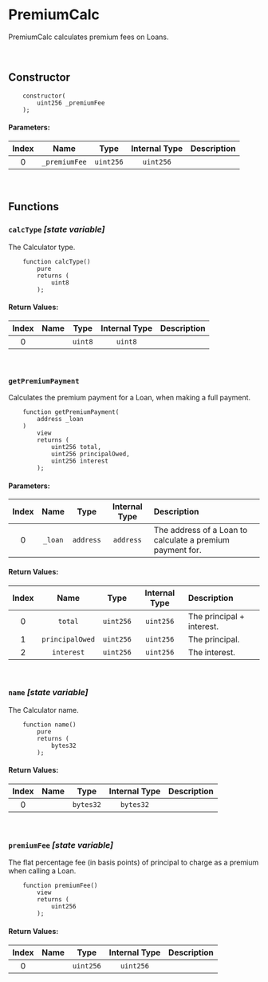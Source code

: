 # PremiumCalc

PremiumCalc calculates premium fees on Loans.

<br />

## Constructor




```solidity
    constructor(
        uint256 _premiumFee
    );
```

#### Parameters:
| Index | Name | Type | Internal Type | Description |
| :---: | :--: | :--: | :-----------: | :---------- |
| 0 | `_premiumFee` | `uint256` | `uint256` |  |


<br />


## Functions

### `calcType` _[state variable]_

The Calculator type.

```solidity
    function calcType()
        pure
        returns (
            uint8
        );
```



#### Return Values:
| Index | Name | Type | Internal Type | Description |
| :---: | :--: | :--: | :-----------: | :---------- |
| 0 |  | `uint8` | `uint8` |  |


<br />

### `getPremiumPayment` 

Calculates the premium payment for a Loan, when making a full payment.

```solidity
    function getPremiumPayment(
        address _loan
    )
        view
        returns (
            uint256 total,
            uint256 principalOwed,
            uint256 interest
        );
```

#### Parameters:
| Index | Name | Type | Internal Type | Description |
| :---: | :--: | :--: | :-----------: | :---------- |
| 0 | `_loan` | `address` | `address` | The address of a Loan to calculate a premium payment for. |


#### Return Values:
| Index | Name | Type | Internal Type | Description |
| :---: | :--: | :--: | :-----------: | :---------- |
| 0 | `total` | `uint256` | `uint256` |         The principal + interest. |
| 1 | `principalOwed` | `uint256` | `uint256` | The principal. |
| 2 | `interest` | `uint256` | `uint256` |      The interest. |


<br />

### `name` _[state variable]_

The Calculator name.

```solidity
    function name()
        pure
        returns (
            bytes32
        );
```



#### Return Values:
| Index | Name | Type | Internal Type | Description |
| :---: | :--: | :--: | :-----------: | :---------- |
| 0 |  | `bytes32` | `bytes32` |  |


<br />

### `premiumFee` _[state variable]_

The flat percentage fee (in basis points) of principal to charge as a premium when calling a Loan.

```solidity
    function premiumFee()
        view
        returns (
            uint256
        );
```



#### Return Values:
| Index | Name | Type | Internal Type | Description |
| :---: | :--: | :--: | :-----------: | :---------- |
| 0 |  | `uint256` | `uint256` |  |


<br />



